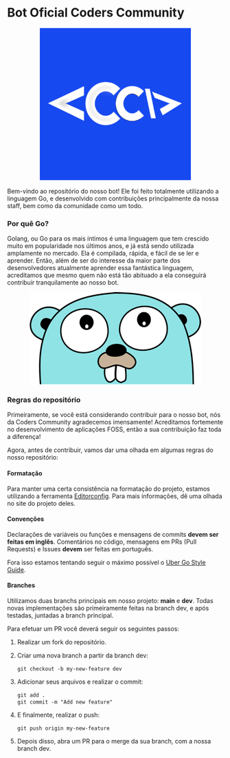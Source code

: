 # Bot Oficial Coders Community

<p align="center">
    <img src="./assets/cc-logo.png" alt="Coders Community Logo" style="max-width:70%;">
</p>

Bem-vindo ao repositório do nosso bot! Ele foi feito totalmente utilizando a linguagem Go, e desenvolvido com contribuições principalmente da nossa staff, bem como da comunidade como um todo.

### Por quê Go?

Golang, ou Go para os mais íntimos é uma linguagem que tem crescido muito em popularidade nos últimos anos, e já está sendo utilizada amplamente no mercado. Ela é compilada, rápida, e fácil de se ler e aprender. Então, além de ser do interesse da maior parte dos desenvolvedores atualmente aprender essa fantástica linguagem, acreditamos que mesmo quem não está tão abituado a ela conseguirá contribuir tranquilamente ao nosso bot.

<p align="center">
    <img src="./assets/gopher1.png" alt="Gopher" style="max-width:100%;">
</p>

### Regras do repositório

Primeiramente, se você está considerando contribuir para o nosso bot, nós da Coders Community agradecemos imensamente! Acreditamos fortemente no desenvolvimento de aplicações FOSS, então a sua contribuição faz toda a diferença!

Agora, antes de contribuir, vamos dar uma olhada em algumas regras do nosso repositório:

#### Formatação

Para manter uma certa consistência na formatação do projeto, estamos utilizando a ferramenta [Editorconfig](https://editorconfig.org). Para mais informações, dê uma olhada no site do projeto deles.

#### Convenções

Declarações de variáveis ou funções e mensagens de commits **devem ser feitas em inglês**. Comentários no código, mensagens em PRs (Pull Requests) e Issues **devem** ser feitas em português.

Fora isso estamos tentando seguir o máximo possível o [Uber Go Style Guide](https://github.com/uber-go/guide/blob/master/style.md).

#### Branches

Utilizamos duas branchs principais em nosso projeto: **main** e **dev**. Todas novas implementações são primeiramente feitas na branch dev, e após testadas, juntadas a branch principal.

Para efetuar um PR você deverá seguir os seguintes passos:

1. Realizar um fork do repositório.

2. Criar uma nova branch a partir da branch dev:
   
   ```
   git checkout -b my-new-feature dev
   ```

3. Adicionar seus arquivos e realizar o commit:
   
   ```
   git add .
   git commit -m "Add new feature"
   ```

4. E finalmente, realizar o push:
   
   ```
   git push origin my-new-feature
   ```

5. Depois disso, abra um PR para o merge da sua branch, com a nossa branch dev.
